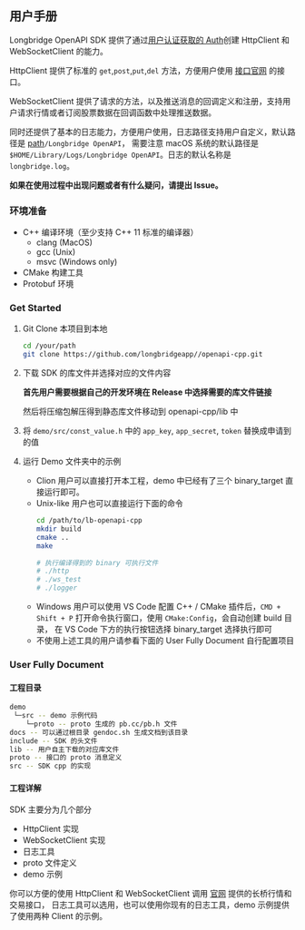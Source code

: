 ## 用户手册

Longbridge OpenAPI SDK 提供了通过[用户认证获取的 Auth](https://open.longbridgeapp.com)创建 HttpClient 和 WebSocketClient 的能力。

HttpClient 提供了标准的 `get`,`post`,`put`,`del` 方法，方便用户使用 [接口官网](https://open.longbridgeapp.com/docs) 的接口。

WebSocketClient 提供了请求的方法，以及推送消息的回调定义和注册，支持用户请求行情或者订阅股票数据在回调函数中处理推送数据。

同时还提供了基本的日志能力，方便用户使用，日志路径支持用户自定义，默认路径是 [path](https://docs.rs/dirs/4.0.0/dirs/fn.data_local_dir.html)`/Longbridge OpenAPI`，
需要注意 macOS 系统的默认路径是 `$HOME/Library/Logs/Longbridge OpenAPI`。日志的默认名称是`longbridge.log`。

**如果在使用过程中出现问题或者有什么疑问，请提出 Issue。**


### 环境准备

- C++ 编译环境（至少支持 C++ 11 标准的编译器）
  - clang (MacOS)
  - gcc (Unix)
  - msvc (Windows only)
- CMake 构建工具 
- Protobuf 环境

### Get Started

1. Git Clone 本项目到本地

    ```bash
    cd /your/path
    git clone https://github.com/longbridgeapp//openapi-cpp.git
    ```
    
2. 下载 SDK 的库文件并选择对应的文件内容

    **首先用户需要根据自己的开发环境在 Release 中选择需要的库文件链接**

    然后将压缩包解压得到静态库文件移动到 openapi-cpp/lib 中
3. 将 `demo/src/const_value.h` 中的 `app_key`, `app_secret`, `token` 替换成申请到的值
4. 运行 Demo 文件夹中的示例

    - Clion 用户可以直接打开本工程，demo 中已经有了三个 binary_target 直接运行即可。
    - Unix-like 用户也可以直接运行下面的命令
      ```bash
      cd /path/to/lb-openapi-cpp
      mkdir build
      cmake ..
      make
        
      # 执行编译得到的 binary 可执行文件      
      # ./http
      # ./ws_test
      # ./logger
      ```
    - Windows 用户可以使用 VS Code 配置 C++ / CMake 插件后，`CMD + Shift + P` 打开命令执行窗口，使用 `CMake:Config`，会自动创建 build 目录，
        在 VS Code 下方的执行按钮选择 binary_target 选择执行即可
    - 不使用上述工具的用户请参看下面的 User Fully Document 自行配置项目 

### User Fully Document
#### 工程目录
```bash
demo 
 └─src -- demo 示例代码
    └─proto -- proto 生成的 pb.cc/pb.h 文件
docs -- 可以通过根目录 gendoc.sh 生成文档到该目录
include -- SDK 的头文件
lib -- 用户自主下载的对应库文件
proto -- 接口的 proto 消息定义
src -- SDK cpp 的实现
```

#### 工程详解

SDK 主要分为几个部分

- HttpClient 实现
- WebSocketClient 实现
- 日志工具
- proto 文件定义
- demo 示例

你可以方便的使用 HttpClient 和 WebSocketClient 调用 [官网](https://open.longbridgeapp.com) 提供的长桥行情和交易接口，
日志工具可以选用，也可以使用你现有的日志工具，demo 示例提供了使用两种 Client 的示例。





